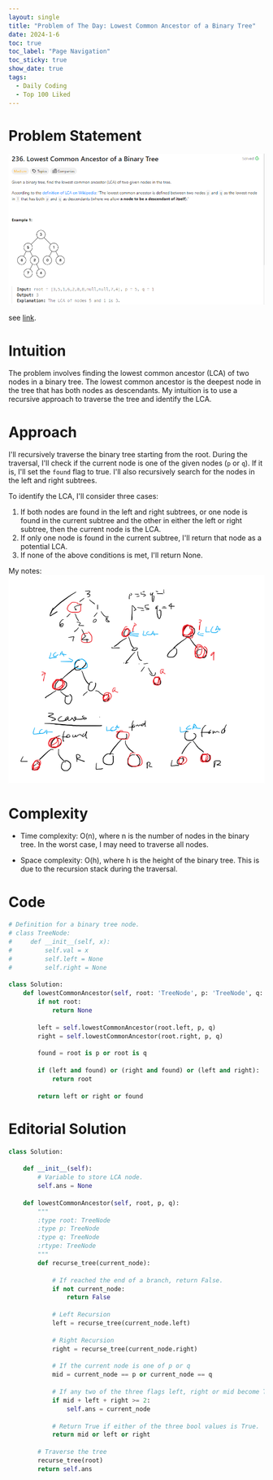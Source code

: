 ```yaml
---
layout: single
title: "Problem of The Day: Lowest Common Ancestor of a Binary Tree"
date: 2024-1-6
toc: true
toc_label: "Page Navigation"
toc_sticky: true
show_date: true
tags:
  - Daily Coding
  - Top 100 Liked
---
```

# Problem Statement
[![problem](/assets/images/2024-01-06_23-54-41-lca.png)](/assets/images/2024-01-06_23-54-41-lca.png)

see [link](https://leetcode.com/problems/lowest-common-ancestor-of-a-binary-tree/description/?envType=study-plan-v2&envId=top-100-liked).

# Intuition
The problem involves finding the lowest common ancestor (LCA) of two nodes in a binary tree. The lowest common ancestor is the deepest node in the tree that has both nodes as descendants. My intuition is to use a recursive approach to traverse the tree and identify the LCA.

# Approach
I'll recursively traverse the binary tree starting from the root. During the traversal, I'll check if the current node is one of the given nodes (`p` or `q`). If it is, I'll set the `found` flag to true. I'll also recursively search for the nodes in the left and right subtrees.

To identify the LCA, I'll consider three cases:

1. If both nodes are found in the left and right subtrees, or one node is found in the current subtree and the other in either the left or right subtree, then the current node is the LCA.
2. If only one node is found in the current subtree, I'll return that node as a potential LCA.
3. If none of the above conditions is met, I'll return None.

My notes:
[![note](/assets/images/2024-01-06_23-53-31-lca-binary-tree-note.png)](/assets/images/2024-01-06_23-53-31-lca-binary-tree-note.png)

# Complexity
- Time complexity:
O(n), where n is the number of nodes in the binary tree. In the worst case, I may need to traverse all nodes.

- Space complexity:
O(h), where h is the height of the binary tree. This is due to the recursion stack during the traversal.

# Code
```python
# Definition for a binary tree node.
# class TreeNode:
#     def __init__(self, x):
#         self.val = x
#         self.left = None
#         self.right = None

class Solution:
    def lowestCommonAncestor(self, root: 'TreeNode', p: 'TreeNode', q: 'TreeNode') -> 'TreeNode':
        if not root:
            return None
        
        left = self.lowestCommonAncestor(root.left, p, q)
        right = self.lowestCommonAncestor(root.right, p, q)

        found = root is p or root is q

        if (left and found) or (right and found) or (left and right):
            return root
        
        return left or right or found
```

# Editorial Solution
```python
class Solution:

    def __init__(self):
        # Variable to store LCA node.
        self.ans = None

    def lowestCommonAncestor(self, root, p, q):
        """
        :type root: TreeNode
        :type p: TreeNode
        :type q: TreeNode
        :rtype: TreeNode
        """
        def recurse_tree(current_node):

            # If reached the end of a branch, return False.
            if not current_node:
                return False

            # Left Recursion
            left = recurse_tree(current_node.left)

            # Right Recursion
            right = recurse_tree(current_node.right)

            # If the current node is one of p or q
            mid = current_node == p or current_node == q

            # If any two of the three flags left, right or mid become True.
            if mid + left + right >= 2:
                self.ans = current_node

            # Return True if either of the three bool values is True.
            return mid or left or right

        # Traverse the tree
        recurse_tree(root)
        return self.ans
```